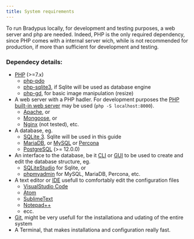 ```yaml
---
title: System requirements
---
```


To run Bradypus locally, for development and testing purposes, 
a web server and php are needed. Indeed, PHP is the only required
dependency, since PHP comes with a internal server wich, while is not
recommended for production, if more than sufficient for development and testing.


### Dependecy details:
- [PHP](https://www.php.net/) (>=7.x)
    - [php-pdo](https://www.php.net/manual/en/book.pdo.php)
    - [php-sqlite3](https://www.php.net/manual/en/book.sqlite3.php), if Sqlite will be used as database engine
    - [php-gd](https://www.php.net/manual/en/book.image.php), for basic image manipulation (resize)
- A web server with a PHP hadler. For development purposes the 
[PHP built-in web server](https://www.php.net/manual/en/features.commandline.webserver.php)
may be used (`php -S localhost:8000`).
    - [Apache](https://httpd.apache.org/), or
    - [Mongoose](https://github.com/cesanta/mongoose), or
    - [Nginx](https://www.nginx.com/) (not tested), etc.
- A database, eg. 
    - [SQLite 3](https://www.sqlite.org/index.html). Sqlite will be used in this guide
    - [MariaDB](http://go.mariadb.com/), or [MySQL](https://www.mysql.com) or [Percona](https://www.percona.com/)
    - [PostgreSQL](https://www.postgresql.org/) (>= 12.0.0)
- An interface to the database, be it [CLI](https://en.wikipedia.org/wiki/Command-line_interface) 
or [GUI](https://en.wikipedia.org/wiki/Graphical_user_interface) 
to be used to create and edit the database structure, eg.
    - [SQLiteStudio](https://sqlitestudio.pl/) for Sqlite, or
    - [phpmyadmin](https://www.phpmyadmin.net/) for MySQL, MariaDB, Percona, etc.
- A text editor or [IDE](https://en.wikipedia.org/wiki/Integrated_development_environment) 
usefull to comfortably edit the configuration files
    - [VisualStudio Code](https://code.visualstudio.com/)
    - [Atom](https://atom.io/)
    - [SublimeText](https://www.sublimetext.com/)
    - [Notepad++](https://notepad-plus-plus.org/downloads/)
    - ecc.
- [Git](https://git-scm.com/), might be very usefull for the installationa and udating of the
entire system
- A Terminal, that makes installationa and configuration really fast.